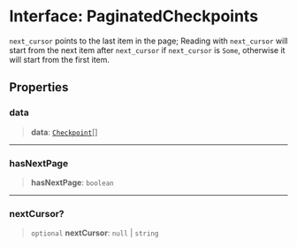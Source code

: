 # Interface: PaginatedCheckpoints

`next_cursor` points to the last item in the page; Reading with `next_cursor` will start from the
next item after `next_cursor` if `next_cursor` is `Some`, otherwise it will start from the first
item.

## Properties

### data

> **data**: [`Checkpoint`](Checkpoint.md)[]

***

### hasNextPage

> **hasNextPage**: `boolean`

***

### nextCursor?

> `optional` **nextCursor**: `null` \| `string`
